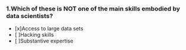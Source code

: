 ### 1.Which of these is NOT one of the main skills embodied by data scientists?
- [x]Access to large data sets
- [ ]Hacking skills
- [ ]Substantive expertise
